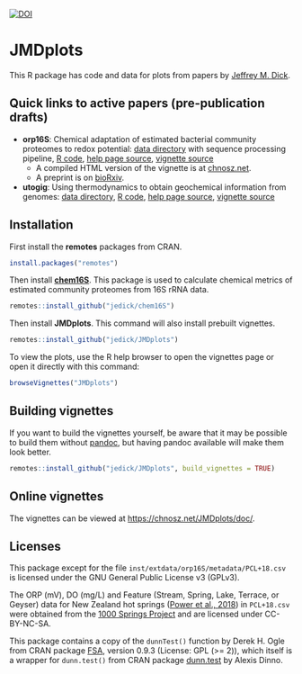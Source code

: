 [![DOI](https://zenodo.org/badge/211601502.svg)](https://zenodo.org/badge/latestdoi/211601502)

# JMDplots

This R package has code and data for plots from papers by [Jeffrey M. Dick](https://chnosz.net/jeff/).

## Quick links to active papers (pre-publication drafts)

- **orp16S**: Chemical adaptation of estimated bacterial community proteomes to redox potential: [data directory](inst/extdata/orp16S) with sequence processing pipeline,
  [R code](R/orp16S.R), [help page source](man/orp16S.Rd), [vignette source](vignettes/orp16S.Rmd)
  - A compiled HTML version of the vignette is at [chnosz.net](https://chnosz.net/JMDplots/doc/orp16S.html).
  - A preprint is on [bioRxiv](https://doi.org/10.1101/2021.10.12.464155).
- **utogig**: Using thermodynamics to obtain geochemical information from genomes: [data directory](inst/extdata/utogig), [R code](R/utogig.R),
  [help page source](man/utogig.Rd), [vignette source](vignettes/utogig.Rmd)

## Installation

First install the **remotes** packages from CRAN.

```R
install.packages("remotes")
```

Then install [**chem16S**](../chem16S).
This package is used to calculate chemical metrics of estimated community proteomes from 16S rRNA data.

```R
remotes::install_github("jedick/chem16S")

```

Then install **JMDplots**.
This command will also install prebuilt vignettes.

```R
remotes::install_github("jedick/JMDplots")
```

To view the plots, use the R help browser to open the vignettes page or open it directly with this command:

```R
browseVignettes("JMDplots")
```

## Building vignettes

If you want to build the vignettes yourself, be aware that it may be possible to build them without [pandoc](https://pandoc.org/), but having pandoc available will make them look better.

```R
remotes::install_github("jedick/JMDplots", build_vignettes = TRUE)
```

## Online vignettes

The vignettes can be viewed at <https://chnosz.net/JMDplots/doc/>.

## Licenses

This package except for the file `inst/extdata/orp16S/metadata/PCL+18.csv` is licensed under the GNU General Public License v3 (GPLv3).

The ORP (mV), DO (mg/L) and Feature (Stream, Spring, Lake, Terrace, or Geyser) data for New Zealand hot springs ([Power et al., 2018](https://doi.org/10.1038/s41467-018-05020-y)) in `PCL+18.csv` were obtained from the [1000 Springs Project](https://1000springs.org.nz) and are licensed under CC-BY-NC-SA.

This package contains a copy of the `dunnTest()` function by Derek H. Ogle from CRAN package [FSA](https://cran.r-project.org/package=FSA), version 0.9.3 (License: GPL (>= 2)), which itself is a wrapper for `dunn.test()` from CRAN package [dunn.test](https://cran.r-project.org/package=dunn.test) by Alexis Dinno.

